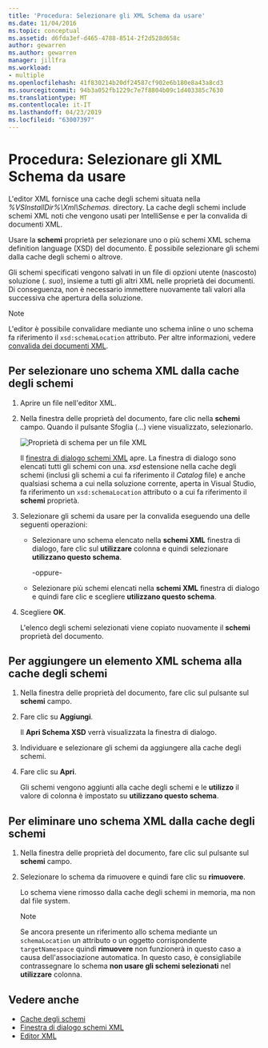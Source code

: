 ```yaml
---
title: 'Procedura: Selezionare gli XML Schema da usare'
ms.date: 11/04/2016
ms.topic: conceptual
ms.assetid: d6fda3ef-d465-4788-8514-2f2d528d658c
author: gewarren
ms.author: gewarren
manager: jillfra
ms.workload:
- multiple
ms.openlocfilehash: 41f830214b20df24587cf902e6b180e8a43a8cd3
ms.sourcegitcommit: 94b3a052fb1229c7e7f8804b09c1d403385c7630
ms.translationtype: MT
ms.contentlocale: it-IT
ms.lasthandoff: 04/23/2019
ms.locfileid: "63007397"
---
```

# <a name="how-to-select-the-xml-schemas-to-use"></a>Procedura: Selezionare gli XML Schema da usare

L'editor XML fornisce una cache degli schemi situata nella *%VSInstallDir%\Xml\Schemas.* directory. La cache degli schemi include schemi XML noti che vengono usati per IntelliSense e per la convalida di documenti XML.

Usare la **schemi** proprietà per selezionare uno o più schemi XML schema definition language (XSD) del documento. È possibile selezionare gli schemi dalla cache degli schemi o altrove.

Gli schemi specificati vengono salvati in un file di opzioni utente (nascosto) soluzione (. *suo*), insieme a tutti gli altri XML nelle proprietà dei documenti. Di conseguenza, non è necessario immettere nuovamente tali valori alla successiva che apertura della soluzione.

> [!NOTE]
> L'editor è possibile convalidare mediante uno schema inline o uno schema fa riferimento il `xsd:schemaLocation` attributo. Per altre informazioni, vedere [convalida dei documenti XML](../xml-tools/xml-document-validation.md).

## <a name="to-select-an-xml-schema-from-the-schema-cache"></a>Per selezionare uno schema XML dalla cache degli schemi

1. Aprire un file nell'editor XML.

2. Nella finestra delle proprietà del documento, fare clic nella **schemi** campo. Quando il pulsante Sfoglia (...) viene visualizzato, selezionarlo.

   ![Proprietà di schema per un file XML](media/properties-schemas.png)

   Il [finestra di dialogo schemi XML](xml-schemas-dialog-box.md) apre. La finestra di dialogo sono elencati tutti gli schemi con una. *xsd* estensione nella cache degli schemi (inclusi gli schemi a cui fa riferimento il *Catalog* file) e anche qualsiasi schema a cui nella soluzione corrente, aperta in Visual Studio, fa riferimento un `xsd:schemaLocation` attributo o a cui fa riferimento il **schemi** proprietà.

3. Selezionare gli schemi da usare per la convalida eseguendo una delle seguenti operazioni:

   - Selezionare uno schema elencato nella **schemi XML** finestra di dialogo, fare clic sul **utilizzare** colonna e quindi selezionare **utilizzano questo schema**.

     -oppure-

   - Selezionare più schemi elencati nella **schemi XML** finestra di dialogo e quindi fare clic e scegliere **utilizzano questo schema**.

4. Scegliere **OK**.

   L'elenco degli schemi selezionati viene copiato nuovamente il **schemi** proprietà del documento.

## <a name="to-add-an-xml-schema-to-the-schema-cache"></a>Per aggiungere un elemento XML schema alla cache degli schemi

1. Nella finestra delle proprietà del documento, fare clic sul pulsante sul **schemi** campo.

2. Fare clic su **Aggiungi**.

   Il **Apri Schema XSD** verrà visualizzata la finestra di dialogo.

3. Individuare e selezionare gli schemi da aggiungere alla cache degli schemi.

4. Fare clic su **Apri**.

   Gli schemi vengono aggiunti alla cache degli schemi e le **utilizzo** il valore di colonna è impostato su **utilizzano questo schema**.

## <a name="to-delete-an-xml-schema-from-the-schema-cache"></a>Per eliminare uno schema XML dalla cache degli schemi

1. Nella finestra delle proprietà del documento, fare clic sul pulsante sul **schemi** campo.

2. Selezionare lo schema da rimuovere e quindi fare clic su **rimuovere**.

   Lo schema viene rimosso dalla cache degli schemi in memoria, ma non dal file system.

   > [!NOTE]
   > Se ancora presente un riferimento allo schema mediante un `schemaLocation` un attributo o un oggetto corrispondente `targetNamespace` quindi **rimuovere** non funzionerà in questo caso a causa dell'associazione automatica. In questo caso, è consigliabile contrassegnare lo schema **non usare gli schemi selezionati** nel **utilizzare** colonna.

## <a name="see-also"></a>Vedere anche

- [Cache degli schemi](../xml-tools/schema-cache.md)
- [Finestra di dialogo schemi XML](../xml-tools/xml-schemas-dialog-box.md)
- [Editor XML](../xml-tools/xml-editor.md)